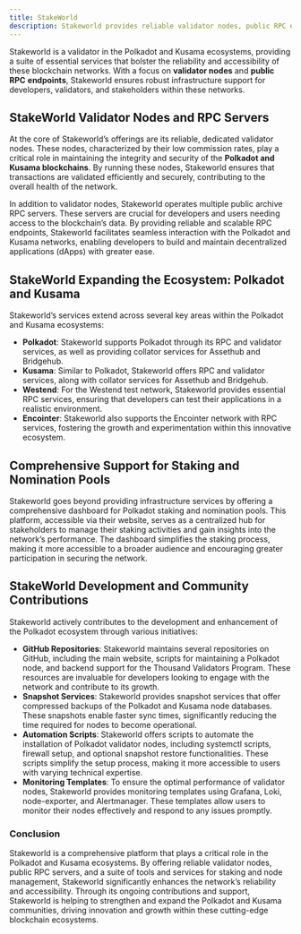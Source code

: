 ```yaml
---
title: StakeWorld
description: Stakeworld provides reliable validator nodes, public RPC endpoints, and comprehensive support for Polkadot and Kusama ecosystems.
---
```


Stakeworld is a validator in the Polkadot and Kusama ecosystems, providing a suite of essential services that bolster the reliability and accessibility of these blockchain networks. With a focus on **validator nodes** and **public RPC** **endpoints**, Stakeworld ensures robust infrastructure support for developers, validators, and stakeholders within these networks.

## StakeWorld Validator Nodes and RPC Servers
At the core of Stakeworld’s offerings are its reliable, dedicated validator nodes. These nodes, characterized by their low commission rates, play a critical role in maintaining the integrity and security of the **Polkadot and Kusama blockchains**. By running these nodes, Stakeworld ensures that transactions are validated efficiently and securely, contributing to the overall health of the network.

In addition to validator nodes, Stakeworld operates multiple public archive RPC servers. These servers are crucial for developers and users needing access to the blockchain’s data. By providing reliable and scalable RPC endpoints, Stakeworld facilitates seamless interaction with the Polkadot and Kusama networks, enabling developers to build and maintain decentralized applications (dApps) with greater ease.

## StakeWorld Expanding the Ecosystem: Polkadot and Kusama
Stakeworld’s services extend across several key areas within the Polkadot and Kusama ecosystems:

- **Polkadot**: Stakeworld supports Polkadot through its RPC and validator services, as well as providing collator services for Assethub and Bridgehub.
- **Kusama**: Similar to Polkadot, Stakeworld offers RPC and validator services, along with collator services for Assethub and Bridgehub.
- **Westend**: For the Westend test network, Stakeworld provides essential RPC services, ensuring that developers can test their applications in a realistic environment.
- **Encointer**: Stakeworld also supports the Encointer network with RPC services, fostering the growth and experimentation within this innovative ecosystem.

## Comprehensive Support for Staking and Nomination Pools
Stakeworld goes beyond providing infrastructure services by offering a comprehensive dashboard for Polkadot staking and nomination pools. This platform, accessible via their website, serves as a centralized hub for stakeholders to manage their staking activities and gain insights into the network’s performance. The dashboard simplifies the staking process, making it more accessible to a broader audience and encouraging greater participation in securing the network.

## StakeWorld Development and Community Contributions
Stakeworld actively contributes to the development and enhancement of the Polkadot ecosystem through various initiatives:
- **GitHub Repositories**: Stakeworld maintains several repositories on GitHub, including the main website, scripts for maintaining a Polkadot node, and backend support for the Thousand Validators Program. These resources are invaluable for developers looking to engage with the network and contribute to its growth.
- **Snapshot Services**: Stakeworld provides snapshot services that offer compressed backups of the Polkadot and Kusama node databases. These snapshots enable faster sync times, significantly reducing the time required for nodes to become operational.
- **Automation Scripts**: Stakeworld offers scripts to automate the installation of Polkadot validator nodes, including systemctl scripts, firewall setup, and optional snapshot restore functionalities. These scripts simplify the setup process, making it more accessible to users with varying technical expertise.
- **Monitoring Templates**: To ensure the optimal performance of validator nodes, Stakeworld provides monitoring templates using Grafana, Loki, node-exporter, and Alertmanager. These templates allow users to monitor their nodes effectively and respond to any issues promptly.

### Conclusion
Stakeworld is a comprehensive platform that plays a critical role in the Polkadot and Kusama ecosystems. By offering reliable validator nodes, public RPC servers, and a suite of tools and services for staking and node management, Stakeworld significantly enhances the network’s reliability and accessibility. Through its ongoing contributions and support, Stakeworld is helping to strengthen and expand the Polkadot and Kusama communities, driving innovation and growth within these cutting-edge blockchain ecosystems.
